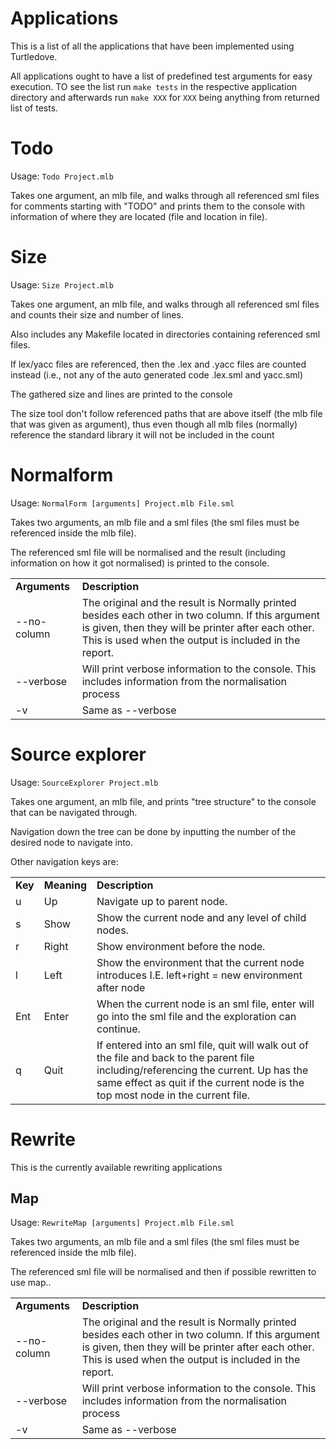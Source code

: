 Applications 
============

This is a list of all the applications that have been implemented using
Turtledove. 


All applications ought to have a list of predefined test arguments for easy
execution. TO see the list run `make tests` in the respective application
directory and afterwards run `make XXX` for `XXX` being anything from returned
list of tests.


# Todo

Usage: `Todo Project.mlb`

Takes one argument, an mlb file, and walks through all referenced sml files for
comments starting with "TODO" and prints them to the console with information of
where they are located (file and location in file).


# Size

Usage: `Size Project.mlb`

Takes one argument, an mlb file, and walks through all referenced sml files and
counts their size and number of lines.

Also includes any Makefile located in directories containing referenced sml
files.

If lex/yacc files are referenced, then the .lex and .yacc files are counted
instead (i.e., not any of the auto generated code .lex.sml and yacc.sml)

The gathered size and lines are printed to the console

The size tool don't follow referenced paths that are above itself (the mlb file
that was given as argument), thus even though all mlb files (normally) reference
the standard library it will not be included in the count


# Normalform

Usage: `NormalForm [arguments] Project.mlb File.sml`

Takes two arguments, an mlb file and a sml files (the sml files must be
referenced inside the mlb file).

The referenced sml file will be normalised and the result (including information
on how it got normalised) is printed to the console.

<table>
<tr>
  <td><strong>Arguments</strong></td>
  <td><strong>Description</strong></td>  
</tr>
<tr>
  <td>--no-column</td>
  <td>The original and the result is Normally printed besides each other in two
  column. If this argument is given, then they will be printer after each
  other. This is used when the output is included in the report.</td>  
</tr>
<tr>
  <td>--verbose</td>
  <td>Will print verbose information to the console. This includes information
  from the normalisation process</td>  
</tr>
<tr>
  <td>-v</td>
  <td>Same as --verbose</td>  
</tr>
</table>


# Source explorer

Usage: `SourceExplorer Project.mlb`

Takes one argument, an mlb file, and prints "tree structure" to the console that
can be navigated through.

Navigation down the tree can be done by inputting the number of the desired node
to navigate into.

Other navigation keys are:
<table>
<tr>
  <td><strong>Key</strong></td>
  <td><strong>Meaning</strong></td>
  <td><strong>Description</strong></td>
</tr>
<tr>
  <td>u</td>
  <td>Up</td>
  <td>Navigate up to parent node.</td>
</tr>
<tr>
  <td>s</td>
  <td>Show</td>
  <td>Show the current node and any level of child nodes.</td>
</tr>
<tr>
  <td>r</td>
  <td>Right</td>
  <td>Show environment before the node.</td>
</tr>
<tr>
  <td>l</td>
  <td>Left</td>
  <td>Show the environment that the current node introduces
      I.E. left+right = new environment after node</td>
</tr>
<tr>
  <td>Ent</td>
  <td>Enter</td>

  <td>When the current node is an sml file, enter will go into the
      sml file and the exploration can continue.</td>
</tr>
<tr>
  <td>q</td>
  <td>Quit</td>

  <td>If entered into an sml file, quit will walk out of the file and back to
      the parent file including/referencing the current.  Up has the same effect
      as quit if the current node is the top most node in the current file.</td>
</tr>
</table>

# Rewrite

This is the currently available rewriting applications

## Map

Usage: `RewriteMap [arguments] Project.mlb File.sml`

Takes two arguments, an mlb file and a sml files (the sml files must be
referenced inside the mlb file).

The referenced sml file will be normalised and then if possible rewritten
to use map..

<table>
<tr>
  <td><strong>Arguments</strong></td>
  <td><strong>Description</strong></td>  
</tr>
<tr>
  <td>--no-column</td>
  <td>The original and the result is Normally printed besides each other in two
  column. If this argument is given, then they will be printer after each
  other. This is used when the output is included in the report.</td>  
</tr>
<tr>
  <td>--verbose</td>
  <td>Will print verbose information to the console. This includes information
  from the normalisation process</td>  
</tr>
<tr>
  <td>-v</td>
  <td>Same as --verbose</td>  
</tr>
</table>
